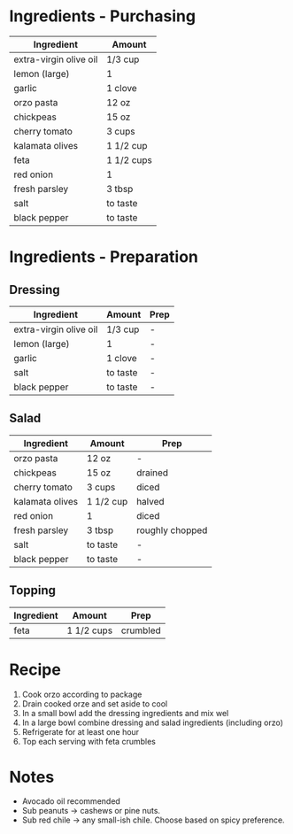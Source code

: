 # Ingredients - Purchasing

| Ingredient             | Amount     |
| ---------------------- | ---------- |
| extra-virgin olive oil | 1/3 cup    |
| lemon (large)          | 1          |
| garlic                 | 1 clove    |
| orzo pasta             | 12 oz      |
| chickpeas              | 15 oz      |
| cherry tomato          | 3 cups     |
| kalamata olives        | 1 1/2 cup  |
| feta                   | 1 1/2 cups |
| red onion              | 1          |
| fresh parsley          | 3 tbsp     |
| salt                   | to taste   |
| black pepper           | to taste   |


# Ingredients - Preparation

## Dressing

| Ingredient             | Amount   | Prep |
| ---------------------- | -------- | ---- |
| extra-virgin olive oil | 1/3 cup  | -    |
| lemon (large)          | 1        | -    |
| garlic                 | 1 clove  | -    |
| salt                   | to taste | -    |
| black pepper           | to taste | -    |

## Salad

| Ingredient      | Amount    | Prep            |
| --------------- | --------- | --------------- |
| orzo pasta      | 12 oz     | -               |
| chickpeas       | 15 oz     | drained         |
| cherry tomato   | 3 cups    | diced           |
| kalamata olives | 1 1/2 cup | halved          |
| red onion       | 1         | diced           |
| fresh parsley   | 3 tbsp    | roughly chopped |
| salt            | to taste  | -               |
| black pepper    | to taste  | -               |

## Topping

| Ingredient | Amount     | Prep     |
| ---------- | ---------- | -------- |
| feta       | 1 1/2 cups | crumbled |

# Recipe

1. Cook orzo according to package
1. Drain cooked orze and set aside to cool
1. In a small bowl add the dressing ingredients and mix wel
1. In a large bowl combine dressing and salad ingredients (including orzo)
1. Refrigerate for at least one hour
1. Top each serving with feta crumbles

# Notes

- Avocado oil recommended
- Sub peanuts -> cashews or pine nuts.
- Sub red chile -> any small-ish chile. Choose based on spicy preference.
